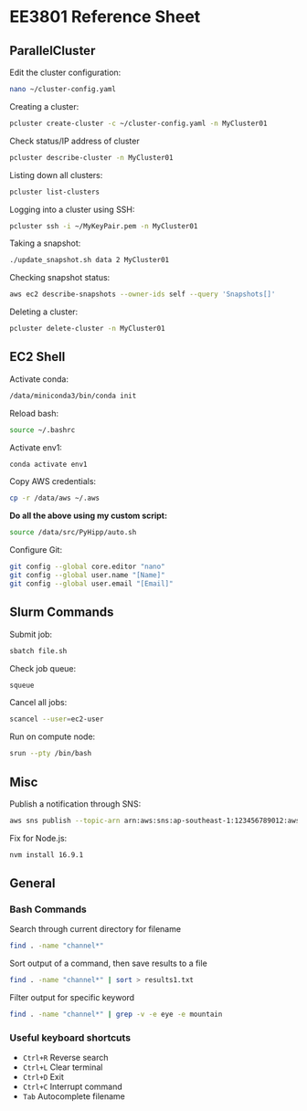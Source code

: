 # EE3801 Reference Sheet

## ParallelCluster
Edit the cluster configuration:

```bash
nano ~/cluster-config.yaml
```

Creating a cluster:

```bash
pcluster create-cluster -c ~/cluster-config.yaml -n MyCluster01
```

Check status/IP address of cluster

```bash
pcluster describe-cluster -n MyCluster01
```

Listing down all clusters:

```bash
pcluster list-clusters
```

Logging into a cluster using SSH:

```bash
pcluster ssh -i ~/MyKeyPair.pem -n MyCluster01
```

Taking a snapshot:

```bash
./update_snapshot.sh data 2 MyCluster01
```

Checking snapshot status:

```bash
aws ec2 describe-snapshots --owner-ids self --query 'Snapshots[]'
```

Deleting a cluster:

```bash
pcluster delete-cluster -n MyCluster01
```

## EC2 Shell
Activate conda:

```bash
/data/miniconda3/bin/conda init
```

Reload bash:

```bash
source ~/.bashrc
```

Activate env1:

```bash
conda activate env1
```

Copy AWS credentials:

```bash
cp -r /data/aws ~/.aws
```

**Do all the above using my custom script:**

```bash
source /data/src/PyHipp/auto.sh
```

Configure Git:

```bash
git config --global core.editor "nano"
git config --global user.name "[Name]"
git config --global user.email "[Email]"
```

## Slurm Commands

Submit job:
```bash
sbatch file.sh
```

Check job queue:
```bash
squeue
```

Cancel all jobs:
```bash
scancel --user=ec2-user
```

Run on compute node:
```bash
srun --pty /bin/bash
```

## Misc
Publish a notification through SNS:
```bash
aws sns publish --topic-arn arn:aws:sns:ap-southeast-1:123456789012:awsnotify --message "Message"
```

Fix for Node.js:
```bash
nvm install 16.9.1
```

## General
### Bash Commands
Search through current directory for filename
```bash
find . -name "channel*"
```

Sort output of a command, then save results to a file
```bash
find . -name "channel*" | sort > results1.txt
```

Filter output for specific keyword
```bash
find . -name "channel*" | grep -v -e eye -e mountain
```

### Useful keyboard shortcuts
- `Ctrl+R` Reverse search
- `Ctrl+L` Clear terminal
- `Ctrl+D` Exit
- `Ctrl+C` Interrupt command
- `Tab` Autocomplete filename